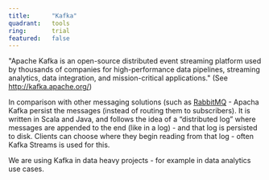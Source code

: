 ```yaml
---
title:      "Kafka"
quadrant:   tools
ring:       trial
featured:   false
---
```


"Apache Kafka is an open-source distributed event streaming platform used by thousands of companies for high-performance data pipelines, streaming analytics, data integration, and mission-critical applications." (See <http://kafka.apache.org/>)

In comparison with other messaging solutions (such as [RabbitMQ](/tools/rabbitmq/) - Apacha Kafka persist the messages (instead of routing them to subscribers). It is written in Scala and Java, and follows the idea of a “distributed log” where messages are appended to the end (like in a log) - and that log is persisted to disk. Clients can choose where they begin reading from that log - often Kafka Streams is used for this.

We are using Kafka in data heavy projects - for example in data analytics use cases.
